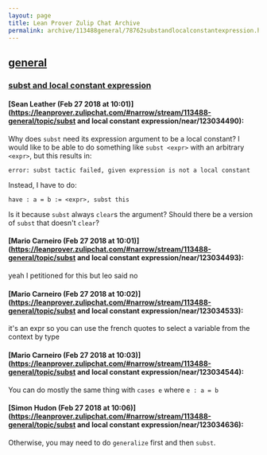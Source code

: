 ```yaml
---
layout: page
title: Lean Prover Zulip Chat Archive 
permalink: archive/113488general/78762substandlocalconstantexpression.html
---
```


## [general](index.html)
### [subst and local constant expression](78762substandlocalconstantexpression.html)

#### [Sean Leather (Feb 27 2018 at 10:01)](https://leanprover.zulipchat.com/#narrow/stream/113488-general/topic/subst and local constant expression/near/123034490):
Why does `subst` need its expression argument to be a local constant? I would like to be able to do something like `subst <expr>` with an arbitrary `<expr>`, but this results in:
```
error: subst tactic failed, given expression is not a local constant
```
Instead, I have to do:
```lean
have : a = b := <expr>, subst this
```
Is it because `subst` always `clear`s the argument? Should there be a version of `subst` that doesn't `clear`?

#### [Mario Carneiro (Feb 27 2018 at 10:01)](https://leanprover.zulipchat.com/#narrow/stream/113488-general/topic/subst and local constant expression/near/123034493):
yeah I petitioned for this but leo said no

#### [Mario Carneiro (Feb 27 2018 at 10:02)](https://leanprover.zulipchat.com/#narrow/stream/113488-general/topic/subst and local constant expression/near/123034533):
it's an expr so you can use the french quotes to select a variable from the context by type

#### [Mario Carneiro (Feb 27 2018 at 10:03)](https://leanprover.zulipchat.com/#narrow/stream/113488-general/topic/subst and local constant expression/near/123034544):
You can do mostly the same thing with `cases e` where `e : a = b`

#### [Simon Hudon (Feb 27 2018 at 10:06)](https://leanprover.zulipchat.com/#narrow/stream/113488-general/topic/subst and local constant expression/near/123034636):
Otherwise, you may need to do `generalize` first and then `subst`.

